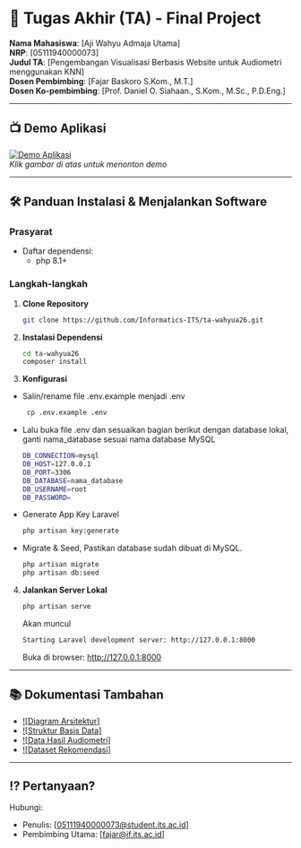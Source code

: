 # 🏁 Tugas Akhir (TA) - Final Project

**Nama Mahasiswa**: [Aji Wahyu Admaja Utama]  
**NRP**: [05111940000073]  
**Judul TA**: [Pengembangan Visualisasi Berbasis Website untuk Audiometri menggunakan KNN]  
**Dosen Pembimbing**: [Fajar Baskoro S.Kom., M.T.]  
**Dosen Ko-pembimbing**: [Prof. Daniel O. Siahaan., S.Kom., M.Sc., P.D.Eng.]

---

## 📺 Demo Aplikasi  

[![Demo Aplikasi](https://i3.ytimg.com/vi/6mfrl0J2aMU/maxresdefault.jpg)](https://youtu.be/6mfrl0J2aMU)  
*Klik gambar di atas untuk menonton demo*

---


## 🛠 Panduan Instalasi & Menjalankan Software  

### Prasyarat  
- Daftar dependensi:
  - php 8.1+

### Langkah-langkah  
1. **Clone Repository**  
   ```bash
   git clone https://github.com/Informatics-ITS/ta-wahyua26.git
   ```
2. **Instalasi Dependensi**
   ```bash
   cd ta-wahyua26
   composer install
   ```
3. **Konfigurasi**
- Salin/rename file .env.example menjadi .env
  ```bash
   cp .env.example .env
   ```
- Lalu buka file .env dan sesuaikan bagian berikut dengan database lokal, ganti nama_database sesuai nama database MySQL 
  ```bash
  DB_CONNECTION=mysql
  DB_HOST=127.0.0.1
  DB_PORT=3306
  DB_DATABASE=nama_database
  DB_USERNAME=root
  DB_PASSWORD=
   ```
- Generate App Key Laravel
  ```bash
  php artisan key:generate
   ```
- Migrate & Seed, Pastikan database sudah dibuat di MySQL.
  ```bash
  php artisan migrate
  php artisan db:seed
   ```
4. **Jalankan Server Lokal**
   ```bash
   php artisan serve
   ```
   Akan muncul
   ```bash
   Starting Laravel development server: http://127.0.0.1:8000
   ```
   Buka di browser: http://127.0.0.1:8000

---

## 📚 Dokumentasi Tambahan

- [![Diagram Arsitektur]](docs/architecture.png)
- [![Struktur Basis Data]](docs/pdm.png)
- [![Data Hasil Audiometri]](docs/data.sql)
- [![Dataset Rekomendasi]](docs/dataset.csv)

---

## ⁉️ Pertanyaan?

Hubungi:
- Penulis: [05111940000073@student.its.ac.id]
- Pembimbing Utama: [fajar@if.its.ac.id]
